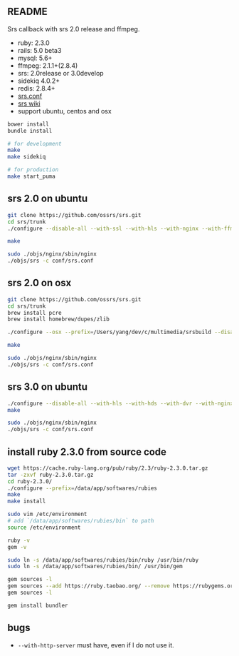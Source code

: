 ## README

Srs callback with srs 2.0 release and ffmpeg.

* ruby: 2.3.0
* rails: 5.0 beta3
* mysql: 5.6+
* ffmpeg: 2.1.1+(2.8.4)
* srs: 2.0release or 3.0develop
* sidekiq 4.0.2+
* redis: 2.8.4+
* [srs.conf](https://github.com/FlowerWrong/srs_callback/blob/master/config/srs.conf)
* [srs wiki](https://github.com/ossrs/srs/wiki)
* support ubuntu, centos and osx

```bash
bower install
bundle install

# for development
make
make sidekiq

# for production
make start_puma
```

## srs 2.0 on ubuntu

```bash
git clone https://github.com/ossrs/srs.git
cd srs/trunk
./configure --disable-all --with-ssl --with-hls --with-nginx --with-ffmpeg --with-transcode --with-dvr --with-http-api --with-http-callback --with-http-server

make

sudo ./objs/nginx/sbin/nginx
./objs/srs -c conf/srs.conf
```

## srs 2.0 on osx

```bash
git clone https://github.com/ossrs/srs.git
cd srs/trunk
brew install pcre
brew install homebrew/dupes/zlib

./configure --osx --prefix=/Users/yang/dev/c/multimedia/srsbuild --disable-all --with-ssl --with-hls --with-nginx --with-ffmpeg --with-transcode --with-dvr --with-http-api --with-http-callback --with-http-server

make

sudo ./objs/nginx/sbin/nginx
./objs/srs -c conf/srs.conf
```

## srs 3.0 on ubuntu

```bash
./configure --disable-all --with-hls --with-hds --with-dvr --with-nginx --with-ssl --with-ffmpeg --with-transcode --with-ingest --with-stat --with-http-callback --with-http-server --with-stream-caster --with-kafka --with-http-api --with-librtmp --with-research --with-utest
make

sudo ./objs/nginx/sbin/nginx
./objs/srs -c conf/srs.conf
```

## install ruby 2.3.0 from source code

```bash
wget https://cache.ruby-lang.org/pub/ruby/2.3/ruby-2.3.0.tar.gz
tar -zxvf ruby-2.3.0.tar.gz
cd ruby-2.3.0/
./configure --prefix=/data/app/softwares/rubies
make
make install

sudo vim /etc/environment
# add `/data/app/softwares/rubies/bin` to path
source /etc/environment

ruby -v
gem -v

sudo ln -s /data/app/softwares/rubies/bin/ruby /usr/bin/ruby
sudo ln -s /data/app/softwares/rubies/bin/ /usr/bin/gem

gem sources -l
gem sources --add https://ruby.taobao.org/ --remove https://rubygems.org/
gem sources -l

gem install bundler
```

## bugs

* `--with-http-server` must have, even if I do not use it.
